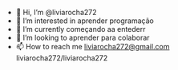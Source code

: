 - 👋 Hi, I’m @liviarocha272
- 👀 I’m interested in  aprender programação
- 🌱 I’m currently começando aa entederr
- 💞️ I’m looking to aprender para colaborar 
- 📫 How to reach me  liviarocha272@gmail.com
liviarocha272/liviarocha272 
